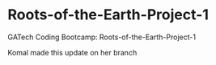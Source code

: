 # Roots-of-the-Earth-Project-1
GATech Coding Bootcamp: Roots-of-the-Earth-Project-1

Komal made this update on her branch

